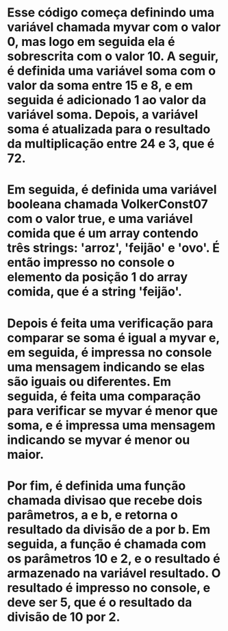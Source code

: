 # Esse código começa definindo uma variável chamada myvar com o valor 0, mas logo em seguida ela é sobrescrita com o valor 10. A seguir, é definida uma variável soma com o valor da soma entre 15 e 8, e em seguida é adicionado 1 ao valor da variável soma. Depois, a variável soma é atualizada para o resultado da multiplicação entre 24 e 3, que é 72.

# Em seguida, é definida uma variável booleana chamada VolkerConst07 com o valor true, e uma variável comida que é um array contendo três strings: 'arroz', 'feijão' e 'ovo'. É então impresso no console o elemento da posição 1 do array comida, que é a string 'feijão'.

# Depois é feita uma verificação para comparar se soma é igual a myvar e, em seguida, é impressa no console uma mensagem indicando se elas são iguais ou diferentes. Em seguida, é feita uma comparação para verificar se myvar é menor que soma, e é impressa uma mensagem indicando se myvar é menor ou maior.

# Por fim, é definida uma função chamada divisao que recebe dois parâmetros, a e b, e retorna o resultado da divisão de a por b. Em seguida, a função é chamada com os parâmetros 10 e 2, e o resultado é armazenado na variável resultado. O resultado é impresso no console, e deve ser 5, que é o resultado da divisão de 10 por 2.
